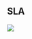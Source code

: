 ## SLA

![](https://media2.giphy.com/media/v1.Y2lkPTc5MGI3NjExZmZwYmZrY2Z3cmN6d3BudDNsMm9ocm5wazY2MjBpc2UzaXI0Nmt3YyZlcD12MV9pbnRlcm5hbF9naWZfYnlfaWQmY3Q9Zw/9yVxM6UbP9WKbz5bYh/giphy.gif)
